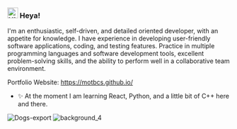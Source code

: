 ### <img src='https://qpluspicture.oss-cn-beijing.aliyuncs.com/6LjjQA/Hi.gif' alt='Hi' width="24"/> Heya!

I'm an enthusiastic, self-driven, and detailed oriented developer, with an appetite for knowledge. I have experience in developing user-friendly software applications, coding, and testing features. Practice in multiple programming languages and software development tools, excellent problem-solving skills, and the ability to perform well in a collaborative team environment.

Portfolio Website: https://motbcs.github.io/

- ✨ At the moment I am learning React, Python, and a little bit of C++ here and there.


![Dogs-export](https://github.com/MotBCS/MotBCS/assets/82474687/9fb33fcf-edfb-4d5b-996a-a9774079ac24)
![background_4](https://github.com/user-attachments/assets/2334f6db-b35b-45f7-89cd-7746cef2bc05)
